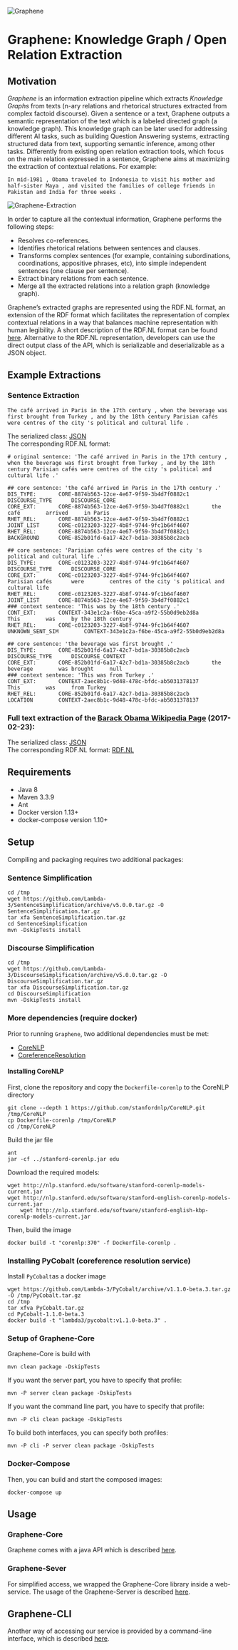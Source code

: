 ![Graphene](wiki/images/graphene_logo.png)

# Graphene: Knowledge Graph / Open Relation Extraction

## Motivation

_Graphene_ is an information extraction pipeline which extracts _Knowledge Graphs_ from texts (n-ary relations and rhetorical structures extracted from complex factoid discourse). Given a sentence or a text, Graphene outputs a semantic representation of the text which is a labeled directed graph (a knowledge graph). This knowledge graph can be later used for addressing different AI tasks, such as building Question Answering systems, extracting structured data from text, supporting semantic inference, among other tasks. Differently from existing open relation extraction tools, which focus on the main relation expressed in a sentence, Graphene aims at maximizing the extraction of contextual relations. For example: 

`In mid-1981 , Obama traveled to Indonesia to visit his mother and half-sister Maya , and visited the families of college friends in Pakistan and India for three weeks .`

![Graphene-Extraction](wiki/images/Graphene-Extraction.jpg)

In order to capture all the contextual information, Graphene performs the following steps:
* Resolves co-references.
* Identifies rhetorical relations between sentences and clauses.
* Transforms complex sentences (for example, containing subordinations, coordinations, appositive phrases, etc), into simple independent sentences (one clause per sentence).
* Extract binary relations from each sentence.
* Merge all the extracted relations into a relation graph (knowledge graph).

Graphene’s extracted graphs are represented using the RDF.NL format, an extension of the RDF format which facilitates the representation of complex contextual relations in a way that balances machine representation with human legibility. A short description of the RDF.NL format can be found [here](wiki/RDF.NL-Format.md).
Alternative to the RDF.NL representation, developers can use the direct output class of the API, which is serializable and deserializable as a JSON object.

## Example Extractions

### Sentence Extraction

`The café arrived in Paris in the 17th century , when the beverage was first brought from Turkey , and by the 18th century Parisian cafés were centres of the city 's political and cultural life .`

The serialized class: [JSON](wiki/files/example2.json)  
The corresponding RDF.NL format:

```
# original sentence: 'The café arrived in Paris in the 17th century , when the beverage was first brought from Turkey , and by the 18th century Parisian cafés were centres of the city 's political and cultural life .'

## core sentence: 'the café arrived in Paris in the 17th century .'
DIS_TYPE:		CORE-8874b563-12ce-4e67-9f59-3b4d7f0882c1		DISCOURSE_TYPE		DISCOURSE_CORE
CORE_EXT:		CORE-8874b563-12ce-4e67-9f59-3b4d7f0882c1		the café		arrived		in Paris
RHET_REL:		CORE-8874b563-12ce-4e67-9f59-3b4d7f0882c1		JOINT_LIST		CORE-c0123203-3227-4b8f-9744-9fc1b64f4607
RHET_REL:		CORE-8874b563-12ce-4e67-9f59-3b4d7f0882c1		BACKGROUND		CORE-852b01fd-6a17-42c7-bd1a-30385b8c2acb

## core sentence: 'Parisian cafés were centres of the city 's political and cultural life .'
DIS_TYPE:		CORE-c0123203-3227-4b8f-9744-9fc1b64f4607		DISCOURSE_TYPE		DISCOURSE_CORE
CORE_EXT:		CORE-c0123203-3227-4b8f-9744-9fc1b64f4607		Parisian cafés		were		centres of the city 's political and cultural life
RHET_REL:		CORE-c0123203-3227-4b8f-9744-9fc1b64f4607		JOINT_LIST		CORE-8874b563-12ce-4e67-9f59-3b4d7f0882c1
### context sentence: 'This was by the 18th century .'
CONT_EXT:		CONTEXT-343e1c2a-f6be-45ca-a9f2-55b0d9eb2d8a		This		was		by the 18th century
RHET_REL:		CORE-c0123203-3227-4b8f-9744-9fc1b64f4607		UNKNOWN_SENT_SIM		CONTEXT-343e1c2a-f6be-45ca-a9f2-55b0d9eb2d8a

## core sentence: 'the beverage was first brought .'
DIS_TYPE:		CORE-852b01fd-6a17-42c7-bd1a-30385b8c2acb		DISCOURSE_TYPE		DISCOURSE_CONTEXT
CORE_EXT:		CORE-852b01fd-6a17-42c7-bd1a-30385b8c2acb		the beverage		was brought		null
### context sentence: 'This was from Turkey .'
CONT_EXT:		CONTEXT-2aec8b1c-9d48-478c-bfdc-ab5031378137		This		was		from Turkey
RHET_REL:		CORE-852b01fd-6a17-42c7-bd1a-30385b8c2acb		LOCATION		CONTEXT-2aec8b1c-9d48-478c-bfdc-ab5031378137
```

### Full text extraction of the [Barack Obama Wikipedia Page](https://en.wikipedia.org/wiki/Barack_Obama) (2017-02-23):

The serialized class: [JSON](wiki/files/Barack_Obama_2017-02-23.json)  
The corresponding RDF.NL format: [RDF.NL](wiki/files/Barack_Obama_2017-02-23.RDF.NL)

## Requirements

* Java 8
* Maven 3.3.9
* Ant
* Docker version 1.13+
* docker-compose version 1.10+

## Setup
Compiling and packaging requires two additional packages:

### Sentence Simplification
	cd /tmp
	wget https://github.com/Lambda-3/SentenceSimplification/archive/v5.0.0.tar.gz -O SentenceSimplification.tar.gz
	tar xfa SentenceSimplification.tar.gz
	cd SentenceSimplification
	mvn -DskipTests install

### Discourse Simplification
	cd /tmp
	wget https://github.com/Lambda-3/DiscourseSimplification/archive/v5.0.0.tar.gz -O DiscourseSimplification.tar.gz
	tar xfa DiscourseSimplification.tar.gz
	cd DiscourseSimplification
	mvn -DskipTests install

### More dependencies (require docker)
Prior to running `Graphene`, two additional dependencies must be met:
	
* [CoreNLP](https://github.com/stanfordnlp/CoreNLP.git)
* [CoreferenceResolution](https://github.com/Lambda-3/CoreferenceResolutionPython.git)
	
#### Installing CoreNLP
First, clone the repository and copy the `Dockerfile-corenlp` to the CoreNLP directory

	git clone --depth 1 https://github.com/stanfordnlp/CoreNLP.git /tmp/CoreNLP
	cp Dockerfile-corenlp /tmp/CoreNLP
	cd /tmp/CoreNLP

Build the jar file

	ant
	jar -cf ../stanford-corenlp.jar edu

Download the required models:
	
	wget http://nlp.stanford.edu/software/stanford-corenlp-models-current.jar
   	wget http://nlp.stanford.edu/software/stanford-english-corenlp-models-current.jar
    	wget http://nlp.stanford.edu/software/stanford-english-kbp-corenlp-models-current.jar

Then, build the image 

	docker build -t "corenlp:370" -f Dockerfile-corenlp .

### Installing PyCobalt (coreference resolution service)
Install `PyCobalt`as a docker image

	wget https://github.com/Lambda-3/PyCobalt/archive/v1.1.0-beta.3.tar.gz -O /tmp/PyCobalt.tar.gz
	cd /tmp
	tar xfva PyCobalt.tar.gz
	cd PyCobalt-1.1.0-beta.3
	docker build -t "lambda3/pycobalt:v1.1.0-beta.3" .

### Setup of Graphene-Core
Graphene-Core is build with

	mvn clean package -DskipTests

If you want the server part, you have to specify that profile:

    mvn -P server clean package -DskipTests

If you want the command line part, you have to specify that profile:

    mvn -P cli clean package -DskipTests
    
To build both interfaces, you can specify both profiles:

    mvn -P cli -P server clean package -DskipTests

### Docker-Compose

Then, you can build and start the composed images:
	
	docker-compose up

## Usage

### Graphene-Core
Graphene comes with a java API which is described [here](wiki/Graphene-Core.md). 

### Graphene-Sever
For simplified access, we wrapped the Graphene-Core library inside a web-service.
The usage of the Graphene-Server is described [here](wiki/Graphene-Server.md).

## Graphene-CLI
Another way of accessing our service is provided by a command-line interface, which is described [here](wiki/Graphene-CLI.md).
